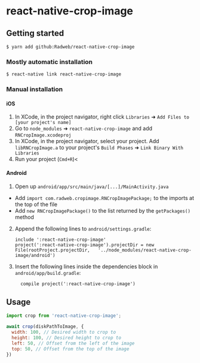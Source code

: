
# react-native-crop-image

## Getting started

`$ yarn add github:Radweb/react-native-crop-image`

### Mostly automatic installation

`$ react-native link react-native-crop-image`

### Manual installation


#### iOS

1. In XCode, in the project navigator, right click `Libraries` ➜ `Add Files to [your project's name]`
2. Go to `node_modules` ➜ `react-native-crop-image` and add `RNCropImage.xcodeproj`
3. In XCode, in the project navigator, select your project. Add `libRNCropImage.a` to your project's `Build Phases` ➜ `Link Binary With Libraries`
4. Run your project (`Cmd+R`)<

#### Android

1. Open up `android/app/src/main/java/[...]/MainActivity.java`
  - Add `import com.radweb.cropimage.RNCropImagePackage;` to the imports at the top of the file
  - Add `new RNCropImagePackage()` to the list returned by the `getPackages()` method
2. Append the following lines to `android/settings.gradle`:
  	```
  	include ':react-native-crop-image'
  	project(':react-native-crop-image').projectDir = new File(rootProject.projectDir, 	'../node_modules/react-native-crop-image/android')
  	```
3. Insert the following lines inside the dependencies block in `android/app/build.gradle`:
  	```
      compile project(':react-native-crop-image')
  	```


## Usage
```javascript
import crop from 'react-native-crop-image';

await crop(diskPathToImage, { 
  width: 100, // Desired width to crop to
  height: 100, // Desired height to crop to
  left: 50, // Offset from the left of the image
  top: 50, // Offset from the top of the image
})
```
  
